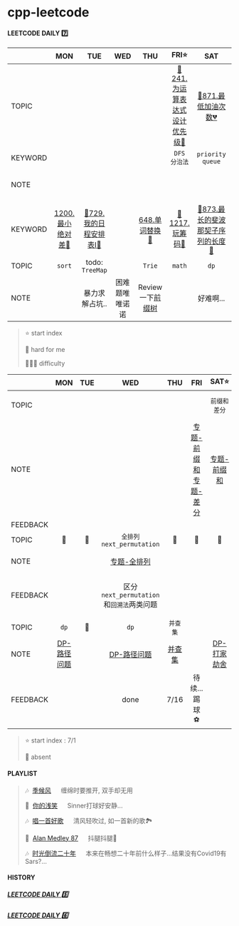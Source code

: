# cpp-leetcode

#### LEETCODE DAILY 7️⃣

|       |MON|TUE|WED|THU|FRI⭐|SAT|SUN|
|  ---  |:-:|:-:|:-:|:-:|:-:|:-:|:-:|
|TOPIC  |   |   |   |   |[📌241.为运算表达式设计优先级🧡](/workspace/241.%E4%B8%BA%E8%BF%90%E7%AE%97%E8%A1%A8%E8%BE%BE%E5%BC%8F%E8%AE%BE%E8%AE%A1%E4%BC%98%E5%85%88%E7%BA%A7.cpp)|[📌871.最低加油次数💔](/workspace/871.%E6%9C%80%E4%BD%8E%E5%8A%A0%E6%B2%B9%E6%AC%A1%E6%95%B0.cpp)|[📌556.下一个更大元素Ⅲ🧡](/workspace/556.%E4%B8%8B%E4%B8%80%E4%B8%AA%E6%9B%B4%E5%A4%A7%E5%85%83%E7%B4%A0-iii.cpp)|
|KEYWORD|   |   |   |   |`DFS`<br>`分治法`|`priority queue`|`next_permutation`|
|NOTE   |   |   |   |   |   |   |~~todo: 手写全排列..写过忘了~~<br/>[专题-全排列](/markdown/%E4%B8%93%E9%A2%98%20-%20%E5%85%A8%E6%8E%92%E5%88%97.md)|
|KEYWORD|[1200.最小绝对差💚](/workspace/1200.%E6%9C%80%E5%B0%8F%E7%BB%9D%E5%AF%B9%E5%B7%AE.cpp)|[📌729.我的日程安排表Ⅰ🧡](/workspace/729.%E6%88%91%E7%9A%84%E6%97%A5%E7%A8%8B%E5%AE%89%E6%8E%92%E8%A1%A8-i.cpp)|   |[648.单词替换🧡](/workspace/648.%E5%8D%95%E8%AF%8D%E6%9B%BF%E6%8D%A2.cpp)|[📌1217.玩筹码💚](/workspace/1217.%E7%8E%A9%E7%AD%B9%E7%A0%81.cpp)|[📌873.最长的斐波那契子序列的长度🧡](/markdown/LC873.%20%E6%9C%80%E9%95%BF%E7%9A%84%E6%96%90%E6%B3%A2%E9%82%A3%E5%A5%91%E5%AD%90%E5%BA%8F%E5%88%97%E7%9A%84%E9%95%BF%E5%BA%A6.md)|
|TOPIC  |`sort`|todo: `TreeMap`|   |`Trie`|`math`|`dp`|   |
|NOTE   |   |暴力求解占坑..|困难题唯唯诺诺|Review一下[前缀树](/markdown/%E4%B8%93%E9%A2%98%20-%20Trie.md)|   |好难啊...|   |


> ⭐ start index   
> 
> 📌 hard for me        
> 
> 💚🧡💔 difficulty



|        |MON|TUE|WED|THU|FRI|SAT⭐|SUN|
|  ---   |:-:|:-:|:-:|:-:|:-:|:-:|:-:|
|TOPIC   |   |   |   |   |   |`前缀和` <br/> `差分`|`二维前缀和` <br/> `周赛`|
|NOTE    |   |   |   |   |[专题-前缀和](/markdown/%E4%B8%93%E9%A2%98%20-%20%E5%89%8D%E7%BC%80%E5%92%8C.md) <br/> [专题-差分](/markdown/%E4%B8%93%E9%A2%98%20-%20%E5%B7%AE%E5%88%86.md)|[专题-前缀和](https://github.com/MyLeetCodeRecord/cpp-leetcode/blob/master/markdown/%E4%B8%93%E9%A2%98%20-%20%E5%89%8D%E7%BC%80%E5%92%8C.md#%E4%BA%8C%E7%BB%B4%E5%89%8D%E7%BC%80%E5%92%8C)|[Weekly 1](/record/July-Weekly-1.md)|
|FEEDBACK|   |   |   |   |   |   |   |
|TOPIC|📅|📅|`全排列` <br/> `next_permutation`|📅|📅|📅|`dp`|
|NOTE |   |   |[专题-全排列](/markdown/%E4%B8%93%E9%A2%98%20-%20%E5%85%A8%E6%8E%92%E5%88%97.md)|    |   |   |[DP-路径问题](/markdown/%E4%B8%93%E9%A2%98%20-%20DP%20-%20%E8%B7%AF%E5%BE%84%E9%97%AE%E9%A2%98.md)|
|FEEDBACK|   |   |区分`next_permutation`和`回溯法`两类问题|   |   |   |TODO:有空可以补个周赛|
|TOPIC   |`dp`|📅|`dp`|`并查集`|   |   |   |
|NOTE    |[DP-路径问题](/markdown/%E4%B8%93%E9%A2%98%20-%20DP%20-%20%E8%B7%AF%E5%BE%84%E9%97%AE%E9%A2%98.md)|   |[DP-路径问题](/markdown/%E4%B8%93%E9%A2%98%20-%20DP%20-%20%E8%B7%AF%E5%BE%84%E9%97%AE%E9%A2%98.md)|[并查集](/markdown/%E4%B8%93%E9%A2%98%20-%20%E5%B9%B6%E6%9F%A5%E9%9B%86.md)|   |[DP-打家劫舍](/markdown/%E4%B8%93%E9%A2%98%20-%20DP%20-%20%E5%BC%BA%E7%9B%97%E9%97%AE%E9%A2%98.md)<br/>|[DP-股票问题](/markdown/%E4%B8%93%E9%A2%98%20-%20DP%20-%20%E8%82%A1%E7%A5%A8%E9%97%AE%E9%A2%98.md)|
|FEEDBACK|   |   |done|7/16|待续...踢球⚽|   |   |


> ⭐ start index : 7/1
> 
> 📅 absent


#### PLAYLIST
> 🎶&nbsp; [季候风](https://c.y.qq.com/base/fcgi-bin/u?__=d1qdCO)  &emsp; 缠绵时要推开, 双手却无用
> 
> 🎵&nbsp; [你的浅笑](https://c.y.qq.com/base/fcgi-bin/u?__=6zkUD) &emsp; Sinner打球好安静...
> 
> 🎶&nbsp; [唱一首好歌](https://c.y.qq.com/base/fcgi-bin/u?__=2XYeI7CGfNKc) &emsp; 清风轻吹过, 如一首新的歌🏞️
> 
> 🎵&nbsp; [Alan Medley 87](https://c.y.qq.com/base/fcgi-bin/u?__=yeo4QEf) &emsp; 抖腿抖腿🎉
>
> 🎶&nbsp; [时光倒流二十年](https://c.y.qq.com/base/fcgi-bin/u?__=E8241h) &emsp; 本来在畅想二十年前什么样子...结果没有Covid19有Sars?...



#### HISTORY

##### [LEETCODE DAILY 5️⃣](/record/2022-05.md)

##### [LEETCODE DAILY 6️⃣](/record/2022-06.md)